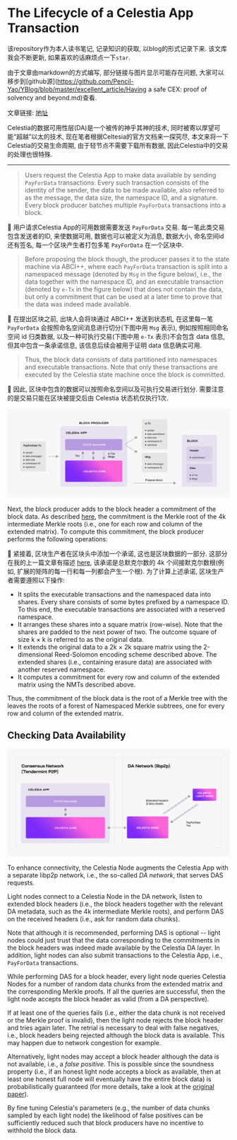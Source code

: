 # The Lifecycle of a Celestia App Transaction

该repository作为本人读书笔记, 记录知识的获取, 以blog的形式记录下来. 该文库我会不断更新, 如果喜欢的话麻烦点一下`star`.

由于文章由markdown的方式编写, 部分链接与图片显示可能存在问题, 大家可以移步到[github源](https://github.com/Pencil-Yao/YBlog/blob/master/excellent_article/Having a safe CEX: proof of solvency and beyond.md)查看.

文章链接: [地址](https://docs.celestia.org/concepts/how-celestia-works/transaction-lifecycle)

Celestia的数据可用性层(DA)是一个被传的神乎其神的技术, 同时被寄以厚望可能“超越”以太的技术, 现在笔者根据Celtesia的官方文档来一探究尽, 本文来将一下Celestia的交易生命周期, 由于轻节点不需要下载所有数据, 因此Celestia中的交易的处理也很特殊.

---

> Users request the Celestia App to make data available by sending `PayForData` transactions. Every such transaction consists of the identity of the sender, the data to be made available, also referred to as the message, the data size, the namespace ID, and a signature. Every block producer batches multiple `PayForData` transactions into a block.

:book: 用户请求Celestia App的可用数据需要发送 `PayForData` 交易. 每一笔此类交易包含发送者的ID, 来使数据可用, 数据也可以被定义为消息, 数据大小, 命名空间id还有签名, 每一个区块产生者打包多笔 `PayForData` 在一个区块中.

> Before proposing the block though, the producer passes it to the state machine via ABCI++, where each `PayForData` transaction is split into a namespaced message (denoted by `Msg` in the figure below), i.e., the data together with the namespace ID, and an executable transaction (denoted by `e-Tx` in the figure below) that does not contain the data, but only a commitment that can be used at a later time to prove that the data was indeed made available.

:book: 在提出区块之前, 出块人会将块通过 ABCI++ 发送到状态机, 在这里每一笔 `PayForData` 会按照命名空间消息进行切分(下图中用 `Msg` 表示), 例如按照相同命名空间 id 归类数据, 以及一种可执行交易(下图中用 `e-Tx` 表示)不会包含 data 信息, 但其中包含一条承诺信息, 该信息后续会被用于证明 data 信息确实可用.

> Thus, the block data consists of data partitioned into namespaces and executable transactions. Note that only these transactions are executed by the Celestia state machine once the block is committed.

:book: 因此, 区块中包含的数据可以按照命名空间以及可执行交易进行划分. 需要注意的是交易只能在区块被提交后由 Celestia 状态机仅执行1次.

![](./asserts/tx-lifecycle-9c80bbe1c320bc02c466665bd873169a.png)

Next, the block producer adds to the block header a commitment of the block data. As described [here](https://docs.celestia.org/concepts/how-celestia-works/data-availability-layer), the commitment is the Merkle root of the 4k intermediate Merkle roots (i.e., one for each row and column of the extended matrix). To compute this commitment, the block producer performs the following operations:

:book: 紧接着, 区块生产者在区块头中添加一个承诺, 这也是区块数据的一部分. 这部分在我的上一篇文章有描述 [here](./Celestia_s_Data_Availability_Layer.md), 该承诺是总默克尔数的 4k 个间接默克尔数根(例如, 扩展的矩阵的每一行和每一列都会产生一个根). 为了计算上述承诺, 区块生产者需要遵照以下操作:

- It splits the executable transactions and the namespaced data into shares. Every share consists of some bytes prefixed by a namespace ID. To this end, the executable transactions are associated with a reserved namespace.
- It arranges these shares into a square matrix (row-wise). Note that the shares are padded to the next power of two. The outcome square of size k × k is referred to as the original data.
- It extends the original data to a 2k × 2k square matrix using the 2-dimensional Reed-Solomon encoding scheme described above. The extended shares (i.e., containing erasure data) are associated with another reserved namespace.
- It computes a commitment for every row and column of the extended matrix using the NMTs described above.

Thus, the commitment of the block data is the root of a Merkle tree with the leaves the roots of a forest of Namespaced Merkle subtrees, one for every row and column of the extended matrix.

## Checking Data Availability

![](./asserts/consensus-da-e09f663089be80daa0f62397bfc8fc78.png)

To enhance connectivity, the Celestia Node augments the Celestia App with a separate libp2p network, i.e., the so-called *DA network*, that serves DAS requests.

Light nodes connect to a Celestia Node in the DA network, listen to extended block headers (i.e., the block headers together with the relevant DA metadata, such as the 4k intermediate Merkle roots), and perform DAS on the received headers (i.e., ask for random data chunks).

Note that although it is recommended, performing DAS is optional -- light nodes could just trust that the data corresponding to the commitments in the block headers was indeed made available by the Celestia DA layer. In addition, light nodes can also submit transactions to the Celestia App, i.e., `PayForData` transactions.

While performing DAS for a block header, every light node queries Celestia Nodes for a number of random data chunks from the extended matrix and the corresponding Merkle proofs. If all the queries are successful, then the light node accepts the block header as valid (from a DA perspective).

If at least one of the queries fails (i.e., either the data chunk is not received or the Merkle proof is invalid), then the light node rejects the block header and tries again later. The retrial is necessary to deal with false negatives, i.e., block headers being rejected although the block data is available. This may happen due to network congestion for example.

Alternatively, light nodes may accept a block header although the data is not available, i.e., a *false positive*. This is possible since the soundness property (i.e., if an honest light node accepts a block as available, then at least one honest full node will eventually have the entire block data) is probabilistically guaranteed (for more details, take a look at the [original paper](https://arxiv.org/abs/1809.09044)).

By fine tuning Celestia's parameters (e.g., the number of data chunks sampled by each light node) the likelihood of false positives can be sufficiently reduced such that block producers have no incentive to withhold the block data.